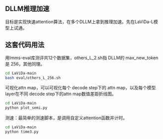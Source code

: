 ## DLLM推理加速

目标是实现快速attention算法，在多个DLLM上拿到推理加速。先在LaViDa-L模型上试通。

## 这套代码用法

用lmms-eval库测评共12个数据集，others_L_2.sh指 DLLM的 max_new_token是 256，其他同理。

```bash
cd LaViDa-main
bash eval/others_L_256.sh
```

可视化attn map，可以可视化每个 decode step下的 attn map，以及每个模型 layer在不同 decode step下的attn map数值差距折线图。

```bash
cd LaViDa-main
python plot_semi.py
```

测速：最简单的测速脚本，是调用自定义attention函数并计时。

```bash
cd LaViDa-main
python time3.py
```
